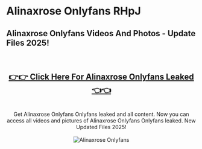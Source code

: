 # Alinaxrose Onlyfans RHpJ

<h2>Alinaxrose Onlyfans Videos And Photos - Update Files 2025!</h2>
<br>
<div align="center">
<h2><a href="https://213.232.235.80/live/video.php?q=alinaxrose-onlyfans" rel="nofollow">👉👉 Click Here For Alinaxrose Onlyfans Leaked 👈👈</a></h2>

<br>
Get Alinaxrose Onlyfans Onlyfans leaked and all content. Now you can access all videos and pictures of Alinaxrose Onlyfans Onlyfans leaked. New Updated Files 2025!
<br>
<br>
<a href="https://213.232.235.80/live/video.php?q=alinaxrose-onlyfans" rel="nofollow" data-target="animated-image.originalLink"><img src="https://i.imgur.com/dJHk4Zq.gif" alt="Alinaxrose Onlyfans" style="max-width: 100%; display: inline-block;" data-target="animated-image.originalImage"></a>
</div>
<br>